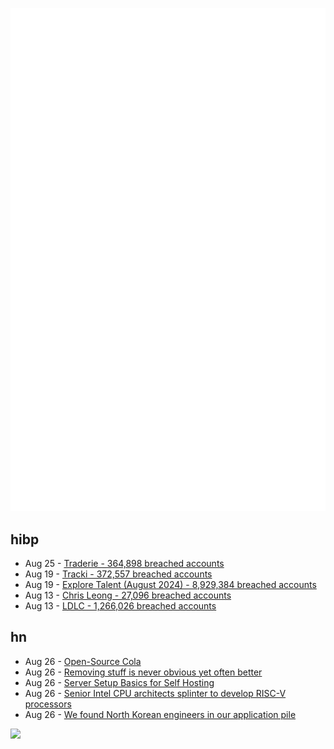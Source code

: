 ![Metrics](https://raw.githubusercontent.com/phixion/phixion/master/metrics.svg)

## hibp

<!--
for https://github.com/phixion/phixion/blob/main/.github/workflows/feeds.yml
-->
<!--START_SECTION:haveibeenpwnd-->
- Aug 25 - [Traderie - 364,898 breached accounts](https://haveibeenpwned.com/PwnedWebsites#Traderie)
- Aug 19 - [Tracki - 372,557 breached accounts](https://haveibeenpwned.com/PwnedWebsites#Tracki)
- Aug 19 - [Explore Talent (August 2024) - 8,929,384 breached accounts](https://haveibeenpwned.com/PwnedWebsites#ExploreTalentAug2024)
- Aug 13 - [Chris Leong - 27,096 breached accounts](https://haveibeenpwned.com/PwnedWebsites#ChrisLeong)
- Aug 13 - [LDLC - 1,266,026 breached accounts](https://haveibeenpwned.com/PwnedWebsites#LDLC)
<!--END_SECTION:haveibeenpwnd-->

## hn

<!--
for https://github.com/phixion/phixion/blob/main/.github/workflows/feeds.yml
-->
<!--START_SECTION:hn-->
- Aug 26 - [Open-Source Cola](https://en.wikipedia.org/wiki/Open-source_cola)
- Aug 26 - [Removing stuff is never obvious yet often better](https://www.gkogan.co/removing-stuff/)
- Aug 26 - [Server Setup Basics for Self Hosting](https://becomesovran.com/blog/server-setup-basics.html)
- Aug 26 - [Senior Intel CPU architects splinter to develop RISC-V processors](https://www.tomshardware.com/tech-industry/senior-intel-cpu-architects-splinter-to-develop-risc-v-processors-veterans-establish-aheadcomputing)
- Aug 26 - [We found North Korean engineers in our application pile](https://www.cinder.co/blog-posts/north-korean-engineers-in-our-application-pile)
<!--END_SECTION:hn-->

<!--
for https://yhype.me
-->
![](https://hit.yhype.me/github/profile?user_id=13013670)

